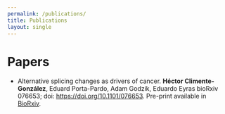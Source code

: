 ```yaml
---
permalink: /publications/
title: Publications
layout: single
---
```


# Papers

* Alternative splicing changes as drivers of cancer. **Héctor Climente-González**, Eduard Porta-Pardo, Adam Godzik, Eduardo Eyras
bioRxiv 076653; doi: https://doi.org/10.1101/076653. Pre-print available in [BioRxiv](http://biorxiv.org/content/early/2017/04/19/076653).
